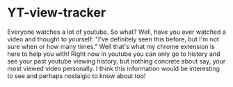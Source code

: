 # YT-view-tracker

Everyone watches a lot of youtube. So what? Well, have you ever watched a video and thought to yourself: "I've definitely seen this before, but I'm not sure when or how many times."
Well that's what my chrome extension is here to help you with! Right now in youtube you can only go to history and see your past youtube viewing history, but nothing
concrete about say, your most viewed video personally. I think this information would be interesting to see and perhaps nostalgic to know about too!
